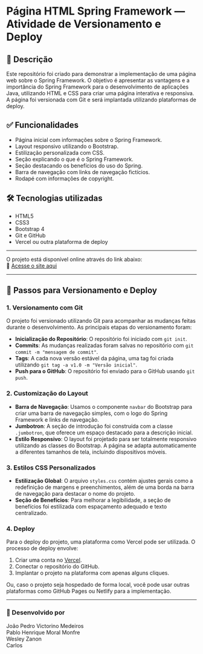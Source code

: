 # Página HTML Spring Framework — Atividade de Versionamento e Deploy

## 📄 Descrição
Este repositório foi criado para demonstrar a implementação de uma página web sobre o Spring Framework. O objetivo é apresentar as vantagens e a importância do Spring Framework para o desenvolvimento de aplicações Java, utilizando HTML e CSS para criar uma página interativa e responsiva. A página foi versionada com Git e será implantada utilizando plataformas de deploy.

## ✅ Funcionalidades
- Página inicial com informações sobre o Spring Framework.
- Layout responsivo utilizando o Bootstrap.
- Estilização personalizada com CSS.
- Seção explicando o que é o Spring Framework.
- Seção destacando os benefícios do uso do Spring.
- Barra de navegação com links de navegação fictícios.
- Rodapé com informações de copyright.

## 🛠️ Tecnologias utilizadas
- HTML5
- CSS3
- Bootstrap 4
- Git e GitHub
- Vercel ou outra plataforma de deploy

---

O projeto está disponível online através do link abaixo:  
🔗 [Acesse o site aqui](https://atividade-05-desenvolvimento-hhixasudi.vercel.app/)  

---

## 🚀 Passos para Versionamento e Deploy

### 1. **Versionamento com Git**
O projeto foi versionado utilizando Git para acompanhar as mudanças feitas durante o desenvolvimento. As principais etapas do versionamento foram:
- **Inicialização do Repositório**: O repositório foi iniciado com `git init`.
- **Commits**: As mudanças realizadas foram salvas no repositório com `git commit -m "mensagem de commit"`.
- **Tags**: A cada nova versão estável da página, uma tag foi criada utilizando `git tag -a v1.0 -m "Versão inicial"`.
- **Push para o GitHub**: O repositório foi enviado para o GitHub usando `git push`.

### 2. **Customização do Layout**
- **Barra de Navegação**: Usamos o componente `navbar` do Bootstrap para criar uma barra de navegação simples, com o logo do Spring Framework e links de navegação.
- **Jumbotron**: A seção de introdução foi construída com a classe `.jumbotron`, que oferece um espaço destacado para a descrição inicial.
- **Estilo Responsivo**: O layout foi projetado para ser totalmente responsivo utilizando as classes do Bootstrap. A página se adapta automaticamente a diferentes tamanhos de tela, incluindo dispositivos móveis.

### 3. **Estilos CSS Personalizados**
- **Estilização Global**: O arquivo `styles.css` contém ajustes gerais como a redefinição de margens e preenchimentos, além de uma borda na barra de navegação para destacar o nome do projeto.
- **Seção de Benefícios**: Para melhorar a legibilidade, a seção de benefícios foi estilizada com espaçamento adequado e texto centralizado.

### 4. **Deploy**
Para o deploy do projeto, uma plataforma como Vercel pode ser utilizada. O processo de deploy envolve:
1. Criar uma conta no [Vercel](https://vercel.com).
2. Conectar o repositório do GitHub.
3. Implantar o projeto na plataforma com apenas alguns cliques.
   
Ou, caso o projeto seja hospedado de forma local, você pode usar outras plataformas como GitHub Pages ou Netlify para a implementação.

---

### 👤 Desenvolvido por
João Pedro Victorino Medeiros    
Pablo Henrique Moral Monfre      
Wesley Zanon                                   
Carlos		
